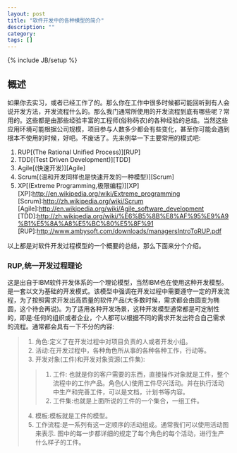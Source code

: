 ```yaml
---
layout: post
title: "软件开发中的各种模型的简介"
description: ""
category:
tags: []
---
```

{% include JB/setup %}

## 概述

如果你去实习，或者已经工作了的。那么你在工作中很多时候都可能回听到有人会说开发方法，开发流程什么的。那么我门通常所使用的开发流程到底有哪些呢？常用的。这些都是由那些经验丰富的工程师(俗称码农)的各种经验的总结。当然这些应用环境可能根据公司规模，项目参与人数多少都会有些变化，甚至你可能会遇到根本不使用的时候，好吧。不废话了。先来例举一下主要常用的模式吧:

1. RUP[(The Rational Unified Process)][RUP]
2. TDD[(Test Driven Development)][TDD]
3. Agile[(快速开发)][Agile]
4. Scrum[(温和开发同样也是快速开发的一种模型)][Scrum]
5. XP[(Extreme Programming,极限编程)][XP]
[XP]:http://en.wikipedia.org/wiki/Extreme_programming
[Scrum]:http://zh.wikipedia.org/wiki/Scrum
[Agile]:http://en.wikipedia.org/wiki/Agile_software_development
[TDD]:http://zh.wikipedia.org/wiki/%E6%B5%8B%E8%AF%95%E9%A9%B1%E5%8A%A8%E5%BC%80%E5%8F%91
[RUP]:http://www.ambysoft.com/downloads/managersIntroToRUP.pdf

以上都是对软件开发过程模型的一个概要的总结，那么下面来分个介绍。

### RUP,统一开发过程理论

这是出自于IBM软件开发体系的一个理论模型，当然IBM也在使用这种开发模型。是一套以文为基础的开发模式。该模型中强调在开发过程中需要遵守一定的开发流程，为了按照需求开发出高质量的软件产品(大多数时候，需求都会由圆变为椭圆，这个待会再说)。为了适用各种开发场景，这种开发模型通常都是可定制性的，即是:任何的组织或者企业，个人都可以根据不同的需求开发出符合自己需求的流程。通常都会具有一下不分的内容:

> 1. 角色:定义了在开发过程中对项目负责的人或者开发小组。
> 2. 活动:在开发过程中，各种角色所从事的各种各种工作，行动等。
> 3. 开发对象(工件)和开发对象资源(工件集):
>
> > 1. 工件: 也就是你的客户需要的东西，直接操作对象就是工件，整个流程中的工作产品。角色(人)使用工件尽兴活动。并在执行活动中生产和完善工件，可以是文档，计划书等内容。
> > 2. 工件集:也就是上面所说的工件的一个集合，一组工件。
>
> 4. 模板:模板就是工件的模型。
> 5. 工作流程:是一系列有这一定顺序的活动组成。通常我们可以使用活动图来表示.
>     图中的每一步都详细的规定了每个角色的每个活动，进行生产什么样子的工件。
